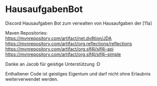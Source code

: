 # HausaufgabenBot
Discord Hausaufgaben Bot zum verwalten von Hausaufgaben der [11a]

Maven Repositories:  
https://mvnrepository.com/artifact/net.dv8tion/JDA  
https://mvnrepository.com/artifact/org.reflections/reflections  
https://mvnrepository.com/artifact/org.slf4j/slf4j-api  
https://mvnrepository.com/artifact/org.slf4j/slf4j-simple  

Danke an Jacob für geistige Unterstützung :D

Enthaltener Code ist geistiges Eigentum und darf nicht ohne Erlaubnis weiterverwendet werden.
